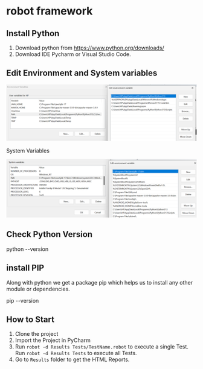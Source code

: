 # robot framework

## Install Python 
1. Download python from https://www.python.org/downloads/
2. Download IDE Pycharm or Visual Studio Code.

## Edit Environment and System variables
![alt text](image.png)

System Variables

![alt text](image-1.png)

## Check Python Version
python --version

## install PIP
Along with python we get a package pip which helps us to install any other module or dependencies.

pip --version

## How to Start
1. Clone the project
2. Import the Project in PyCharm
3. Run `robot -d Results Tests/TestName.robot` to execute a single Test. Run `robot -d Results Tests` to execute all Tests.
4. Go to `Results` folder to get the HTML Reports.